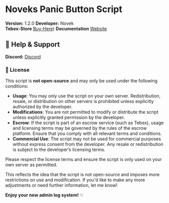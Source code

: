 # Noveks Panic Button Script

**Version:** 1.2.0
**Developer:** Novek  
**Tebex-Store** [Buy-Here](https://e-service.tebex.io/package/6650101))
**Documentation** [Website](https://e-service-fivem.gitbook.io/e-service-tm-documentation/scripts/panic-button)

## 💬 Help & Support
**Discord:** [Discord](https://discord.gg/kfBUDYTYgW)  

### 📑 License

This script is **not open-source** and may only be used under the following conditions:

- **Usage**: You may only use the script on your own server. Redistribution, resale, or distribution on other servers is prohibited unless explicitly authorized by the developer.
- **Modifications**: You are not permitted to modify or distribute the script unless explicitly granted permission by the developer.
- **Escrow**: If the script is part of an escrow service (such as Tebex), usage and licensing terms may be governed by the rules of the escrow platform. Ensure that you comply with all relevant terms and conditions.
- **Commercial Use**: The script may not be used for commercial purposes without express consent from the developer. Any resale or redistribution is subject to the developer’s licensing terms.
  
Please respect the license terms and ensure the script is only used on your own server as permitted.

This reflects the idea that the script is not open-source and imposes more restrictions on use and modification. If you'd like to make any more adjustments or need further information, let me know!

**Enjoy your new admin log system!** ✨
